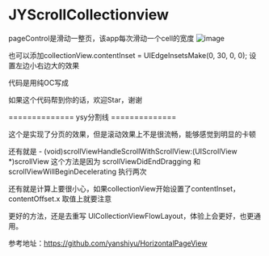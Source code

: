 # JYScrollCollectionview
pageControl是滑动一整页，该app每次滑动一个cell的宽度
![image](https://img-blog.csdnimg.cn/2021011012545317.gif)




也可以添加collectionView.contentInset = UIEdgeInsetsMake(0, 30, 0, 0);
设置左边小右边大的效果

代码是用纯OC写成

如果这个代码帮到你的话，欢迎Star，谢谢


============== ysy分割线 ==============

这个是实现了分页的效果，但是滚动效果上不是很流畅，能够感觉到明显的卡顿

还有就是 - (void)scrollViewHandleScrollWithScrollView:(UIScrollView *)scrollView 这个方法是因为 scrollViewDidEndDragging 和 scrollViewWillBeginDecelerating 执行两次

还有就是计算上要很小心，如果collectionView开始设置了contentInset，contentOffset.x 取值上就要注意

更好的方法，还是去重写 UICollectionViewFlowLayout，体验上会更好，也更通用。

参考地址：https://github.com/yanshiyu/HorizontalPageView
